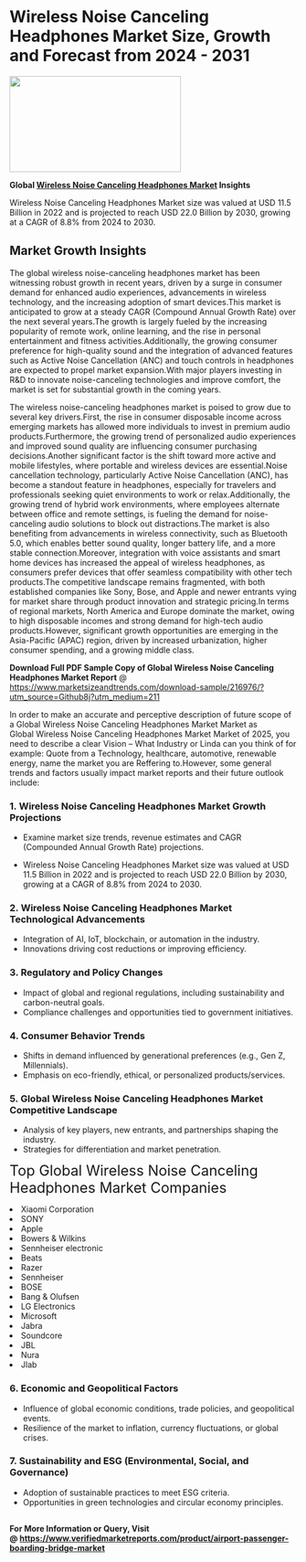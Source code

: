 <H1>Wireless Noise Canceling Headphones Market Size, Growth and Forecast from 2024 - 2031</H1><img class="aligncenter size-medium wp-image-584254" src="https://thirdeyenews.in/wp-content/uploads/2024/09/Global-Market-Research-300x168.jpeg" alt="" width="300" height="168" /><p><strong>Global&nbsp;<a href="https://www.marketsizeandtrends.com/download-sample/216976/?utm_source=Github8j?utm_medium=211">Wireless Noise Canceling Headphones Market</a> Insights</strong></p><p>Wireless Noise Canceling Headphones Market size was valued at USD 11.5 Billion in 2022 and is projected to reach USD 22.0 Billion by 2030, growing at a CAGR of 8.8% from 2024 to 2030.</p><p><h2>Market Growth Insights</h2> <p>The global wireless noise-canceling headphones market has been witnessing robust growth in recent years, driven by a surge in consumer demand for enhanced audio experiences, advancements in wireless technology, and the increasing adoption of smart devices.This market is anticipated to grow at a steady CAGR (Compound Annual Growth Rate) over the next several years.The growth is largely fueled by the increasing popularity of remote work, online learning, and the rise in personal entertainment and fitness activities.Additionally, the growing consumer preference for high-quality sound and the integration of advanced features such as Active Noise Cancellation (ANC) and touch controls in headphones are expected to propel market expansion.With major players investing in R&D to innovate noise-canceling technologies and improve comfort, the market is set for substantial growth in the coming years.</p> <p>The wireless noise-canceling headphones market is poised to grow due to several key drivers.First, the rise in consumer disposable income across emerging markets has allowed more individuals to invest in premium audio products.Furthermore, the growing trend of personalized audio experiences and improved sound quality are influencing consumer purchasing decisions.Another significant factor is the shift toward more active and mobile lifestyles, where portable and wireless devices are essential.Noise cancellation technology, particularly Active Noise Cancellation (ANC), has become a standout feature in headphones, especially for travelers and professionals seeking quiet environments to work or relax.Additionally, the growing trend of hybrid work environments, where employees alternate between office and remote settings, is fueling the demand for noise-canceling audio solutions to block out distractions.The market is also benefiting from advancements in wireless connectivity, such as Bluetooth 5.0, which enables better sound quality, longer battery life, and a more stable connection.Moreover, integration with voice assistants and smart home devices has increased the appeal of wireless headphones, as consumers prefer devices that offer seamless compatibility with other tech products.The competitive landscape remains fragmented, with both established companies like Sony, Bose, and Apple and newer entrants vying for market share through product innovation and strategic pricing.In terms of regional markets, North America and Europe dominate the market, owing to high disposable incomes and strong demand for high-tech audio products.However, significant growth opportunities are emerging in the Asia-Pacific (APAC) region, driven by increased urbanization, higher consumer spending, and a growing middle class.<p><span class=""><strong>Download Full PDF Sample Copy of Global Wireless Noise Canceling Headphones Market Report</strong> @ <a href="https://www.marketsizeandtrends.com/download-sample/216976/?utm_source=Github8j?utm_medium=211" target="_blank">https://www.marketsizeandtrends.com/download-sample/216976/?utm_source=Github8j?utm_medium=211</a></span></p><p>In order to make an accurate and perceptive description of future scope of a Global&nbsp;Wireless Noise Canceling Headphones Market Market as Global&nbsp;Wireless Noise Canceling Headphones Market Market of 2025, you need to describe a clear Vision &ndash; What Industry or Linda can you think of for example: Quote from a Technology, healthcare, automotive, renewable energy, name the market you are Reffering to.However, some general trends and factors usually impact market reports and their future outlook include:</p><h3>1.&nbsp;<strong>Wireless Noise Canceling Headphones Market Growth Projections</strong></h3><ul><li>Examine market size trends, revenue estimates and CAGR (Compounded Annual Growth Rate) projections.</li><li><p>Wireless Noise Canceling Headphones Market size was valued at USD 11.5 Billion in 2022 and is projected to reach USD 22.0 Billion by 2030, growing at a CAGR of 8.8% from 2024 to 2030.</p></li></ul><h3>2.&nbsp;<strong>Wireless Noise Canceling Headphones Market Technological Advancements</strong></h3><ul><li>Integration of AI, IoT, blockchain, or automation in the industry.</li><li>Innovations driving cost reductions or improving efficiency.</li></ul><h3>3.&nbsp;<strong>Regulatory and Policy Changes</strong></h3><ul><li>Impact of global and regional regulations, including sustainability and carbon-neutral goals.</li><li>Compliance challenges and opportunities tied to government initiatives.</li></ul><h3>4.&nbsp;<strong>Consumer Behavior Trends</strong></h3><ul><li>Shifts in demand influenced by generational preferences (e.g., Gen Z, Millennials).</li><li>Emphasis on eco-friendly, ethical, or personalized products/services.</li></ul><h3>5.&nbsp;<strong>Global Wireless Noise Canceling Headphones Market Competitive Landscape</strong></h3><ul><li>Analysis of key players, new entrants, and partnerships shaping the industry.</li><li>Strategies for differentiation and market penetration.</li></ul><p data-pm-slice="1 1 []"><span style="color: inherit; font-family: inherit; font-size: 25px;">Top Global Wireless Noise Canceling Headphones Market Companies</span></p><div class="" data-test-id=""><p><li>Xiaomi Corporation</li><li> SONY</li><li> Apple</li><li> Bowers & Wilkins</li><li> Sennheiser electronic</li><li> Beats</li><li> Razer</li><li> Sennheiser</li><li> BOSE</li><li> Bang & Olufsen</li><li> LG Electronics</li><li> Microsoft</li><li> Jabra</li><li> Soundcore</li><li> JBL</li><li> Nura</li><li> Jlab</li></p></div><h3>6.&nbsp;<strong>Economic and Geopolitical Factors</strong></h3><ul><li>Influence of global economic conditions, trade policies, and geopolitical events.</li><li>Resilience of the market to inflation, currency fluctuations, or global crises.</li></ul><h3>7.&nbsp;<strong>Sustainability and ESG (Environmental, Social, and Governance)</strong></h3><ul><li>Adoption of sustainable practices to meet ESG criteria.</li><li>Opportunities in green technologies and circular economy principles.</li></ul><h2><strong style="font-size: 14px;">For More Information or Query, Visit @&nbsp;</strong><a style="background-color: #ffffff; font-size: 14px;" href="https://www.marketsizeandtrends.com/report/wireless-noise-canceling-headphones-market/" target="_blank">https://www.verifiedmarketreports.com/product/airport-passenger-boarding-bridge-market</a></h2>